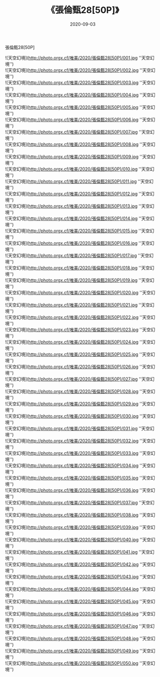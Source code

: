 ﻿---
layout: post
title: 《張倫甄28[50P]》
date: 2020-09-03
img: http://photo.orgx.cf/唯美/2020/張倫甄28[50P]/000.jpg
tags: [美女,清纯,唯美]
---

張倫甄28[50P]



![天空幻境](http://photo.orgx.cf/唯美/2020/張倫甄28[50P]/001.jpg ''天空幻境'')<br>
![天空幻境](http://photo.orgx.cf/唯美/2020/張倫甄28[50P]/002.jpg ''天空幻境'')<br>
![天空幻境](http://photo.orgx.cf/唯美/2020/張倫甄28[50P]/003.jpg ''天空幻境'')<br>
![天空幻境](http://photo.orgx.cf/唯美/2020/張倫甄28[50P]/004.jpg ''天空幻境'')<br>
![天空幻境](http://photo.orgx.cf/唯美/2020/張倫甄28[50P]/005.jpg ''天空幻境'')<br>
![天空幻境](http://photo.orgx.cf/唯美/2020/張倫甄28[50P]/006.jpg ''天空幻境'')<br>
![天空幻境](http://photo.orgx.cf/唯美/2020/張倫甄28[50P]/007.jpg ''天空幻境'')<br>
![天空幻境](http://photo.orgx.cf/唯美/2020/張倫甄28[50P]/008.jpg ''天空幻境'')<br>
![天空幻境](http://photo.orgx.cf/唯美/2020/張倫甄28[50P]/009.jpg ''天空幻境'')<br>
![天空幻境](http://photo.orgx.cf/唯美/2020/張倫甄28[50P]/010.jpg ''天空幻境'')<br>
![天空幻境](http://photo.orgx.cf/唯美/2020/張倫甄28[50P]/011.jpg ''天空幻境'')<br>
![天空幻境](http://photo.orgx.cf/唯美/2020/張倫甄28[50P]/012.jpg ''天空幻境'')<br>
![天空幻境](http://photo.orgx.cf/唯美/2020/張倫甄28[50P]/013.jpg ''天空幻境'')<br>
![天空幻境](http://photo.orgx.cf/唯美/2020/張倫甄28[50P]/014.jpg ''天空幻境'')<br>
![天空幻境](http://photo.orgx.cf/唯美/2020/張倫甄28[50P]/015.jpg ''天空幻境'')<br>
![天空幻境](http://photo.orgx.cf/唯美/2020/張倫甄28[50P]/016.jpg ''天空幻境'')<br>
![天空幻境](http://photo.orgx.cf/唯美/2020/張倫甄28[50P]/017.jpg ''天空幻境'')<br>
![天空幻境](http://photo.orgx.cf/唯美/2020/張倫甄28[50P]/018.jpg ''天空幻境'')<br>
![天空幻境](http://photo.orgx.cf/唯美/2020/張倫甄28[50P]/019.jpg ''天空幻境'')<br>
![天空幻境](http://photo.orgx.cf/唯美/2020/張倫甄28[50P]/020.jpg ''天空幻境'')<br>
![天空幻境](http://photo.orgx.cf/唯美/2020/張倫甄28[50P]/021.jpg ''天空幻境'')<br>
![天空幻境](http://photo.orgx.cf/唯美/2020/張倫甄28[50P]/022.jpg ''天空幻境'')<br>
![天空幻境](http://photo.orgx.cf/唯美/2020/張倫甄28[50P]/023.jpg ''天空幻境'')<br>
![天空幻境](http://photo.orgx.cf/唯美/2020/張倫甄28[50P]/024.jpg ''天空幻境'')<br>
![天空幻境](http://photo.orgx.cf/唯美/2020/張倫甄28[50P]/025.jpg ''天空幻境'')<br>
![天空幻境](http://photo.orgx.cf/唯美/2020/張倫甄28[50P]/026.jpg ''天空幻境'')<br>
![天空幻境](http://photo.orgx.cf/唯美/2020/張倫甄28[50P]/027.jpg ''天空幻境'')<br>
![天空幻境](http://photo.orgx.cf/唯美/2020/張倫甄28[50P]/028.jpg ''天空幻境'')<br>
![天空幻境](http://photo.orgx.cf/唯美/2020/張倫甄28[50P]/029.jpg ''天空幻境'')<br>
![天空幻境](http://photo.orgx.cf/唯美/2020/張倫甄28[50P]/030.jpg ''天空幻境'')<br>
![天空幻境](http://photo.orgx.cf/唯美/2020/張倫甄28[50P]/031.jpg ''天空幻境'')<br>
![天空幻境](http://photo.orgx.cf/唯美/2020/張倫甄28[50P]/032.jpg ''天空幻境'')<br>
![天空幻境](http://photo.orgx.cf/唯美/2020/張倫甄28[50P]/033.jpg ''天空幻境'')<br>
![天空幻境](http://photo.orgx.cf/唯美/2020/張倫甄28[50P]/034.jpg ''天空幻境'')<br>
![天空幻境](http://photo.orgx.cf/唯美/2020/張倫甄28[50P]/035.jpg ''天空幻境'')<br>
![天空幻境](http://photo.orgx.cf/唯美/2020/張倫甄28[50P]/036.jpg ''天空幻境'')<br>
![天空幻境](http://photo.orgx.cf/唯美/2020/張倫甄28[50P]/037.jpg ''天空幻境'')<br>
![天空幻境](http://photo.orgx.cf/唯美/2020/張倫甄28[50P]/038.jpg ''天空幻境'')<br>
![天空幻境](http://photo.orgx.cf/唯美/2020/張倫甄28[50P]/039.jpg ''天空幻境'')<br>
![天空幻境](http://photo.orgx.cf/唯美/2020/張倫甄28[50P]/040.jpg ''天空幻境'')<br>
![天空幻境](http://photo.orgx.cf/唯美/2020/張倫甄28[50P]/041.jpg ''天空幻境'')<br>
![天空幻境](http://photo.orgx.cf/唯美/2020/張倫甄28[50P]/042.jpg ''天空幻境'')<br>
![天空幻境](http://photo.orgx.cf/唯美/2020/張倫甄28[50P]/043.jpg ''天空幻境'')<br>
![天空幻境](http://photo.orgx.cf/唯美/2020/張倫甄28[50P]/044.jpg ''天空幻境'')<br>
![天空幻境](http://photo.orgx.cf/唯美/2020/張倫甄28[50P]/045.jpg ''天空幻境'')<br>
![天空幻境](http://photo.orgx.cf/唯美/2020/張倫甄28[50P]/046.jpg ''天空幻境'')<br>
![天空幻境](http://photo.orgx.cf/唯美/2020/張倫甄28[50P]/047.jpg ''天空幻境'')<br>
![天空幻境](http://photo.orgx.cf/唯美/2020/張倫甄28[50P]/048.jpg ''天空幻境'')<br>
![天空幻境](http://photo.orgx.cf/唯美/2020/張倫甄28[50P]/049.jpg ''天空幻境'')<br>
![天空幻境](http://photo.orgx.cf/唯美/2020/張倫甄28[50P]/050.jpg ''天空幻境'')<br>